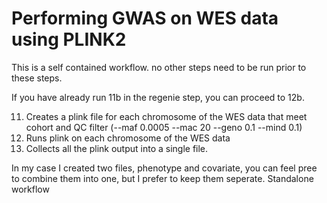 # Performing GWAS on  WES data using PLINK2
This is a self contained workflow. no other steps need to be run prior to these steps. 

If you have already run 11b in the regenie step, you can proceed to 12b.

11. Creates a plink file for each chromosome of the WES data that meet cohort and QC filter (--maf 0.0005 --mac 20 --geno 0.1 --mind 0.1)
12. Runs plink on each chromosome of the WES data
13. Collects all the plink output into a single file.

In my case I created two files, phenotype and covariate, you can feel pree to combine them into one, but I prefer to keep them seperate.
Standalone workflow
